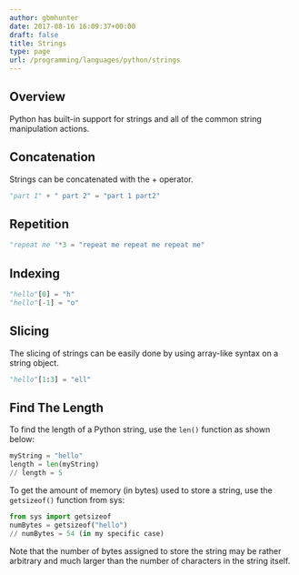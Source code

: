 ```yaml
---
author: gbmhunter
date: 2017-08-16 16:09:37+00:00
draft: false
title: Strings
type: page
url: /programming/languages/python/strings
---
```


## Overview

Python has built-in support for strings and all of the common string manipulation actions.

## Concatenation

Strings can be concatenated with the + operator.

```py    
"part 1" + " part 2" = "part 1 part2"
```

## Repetition

```py    
"repeat me "*3 = "repeat me repeat me repeat me"
```

## Indexing

```py    
"hello"[0] = "h"
"hello"[-1] = "o"
```

## Slicing

The slicing of strings can be easily done by using array-like syntax on a string object.

```py    
"hello"[1:3] = "ell"
```

## Find The Length

To find the length of a Python string, use the `len()` function as shown below:

```py    
myString = "hello"
length = len(myString)
// length = 5
```

To get the amount of memory (in bytes) used to store a string, use the `getsizeof()` function from sys:

```py    
from sys import getsizeof
numBytes = getsizeof("hello")
// numBytes = 54 (in my specific case)
```

Note that the number of bytes assigned to store the string may be rather arbitrary and much larger than the number of characters in the string itself.